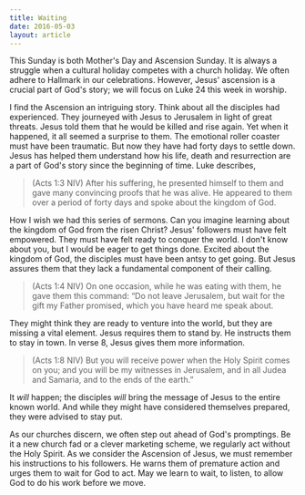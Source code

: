 ```yaml
---
title: Waiting
date: 2016-05-03
layout: article
---
```

 
This Sunday is both Mother's Day and Ascension Sunday. It is always a struggle when a cultural holiday competes with a church holiday. We often adhere to Hallmark in our celebrations. However, Jesus' ascension is a crucial part of God's story; we will focus on Luke 24 this week in worship. 

I find the Ascension an intriguing story. Think about all the disciples had experienced. They journeyed with Jesus to Jerusalem in light of great threats. Jesus told them that he would be killed and rise again. Yet when it happened, it all seemed a surprise to them. The emotional roller coaster must have been traumatic. But now they have had forty days to settle down. Jesus has helped them understand how his life, death and resurrection are a part of God's story since the beginning of time. Luke describes,

>(Acts 1:3 NIV) After his suffering, he presented himself to them and gave many convincing proofs that he was alive. He appeared to them over a period of forty days and spoke about the kingdom of God.

How I wish we had this series of sermons. Can you imagine learning about the kingdom of God from the risen Christ? Jesus' followers must have felt empowered. They must have felt ready to conquer the world. I don't know about you, but I would be eager to get things done. Excited about the kingdom of God, the disciples must have been antsy to get going. But Jesus assures them that they lack a fundamental component of their calling.

>(Acts 1:4 NIV) On one occasion, while he was eating with them, he gave them this command: “Do not leave Jerusalem, but wait for the gift my Father promised, which you have heard me speak about.

They might think they are ready to venture into the world, but they are missing a vital element. Jesus requires them to stand by. He instructs them to stay in town. In verse 8, Jesus gives them more information.

>(Acts 1:8 NIV) But you will receive power when the Holy Spirit comes on you; and you will be my witnesses in Jerusalem, and in all Judea and Samaria, and to the ends of the earth.”

It _will_ happen; the disciples _will_ bring the message of Jesus to the entire known world. And while they might have considered themselves prepared, they were advised to stay put.

As our churches discern, we often step out ahead of God's promptings. Be it a new church fad or a clever marketing scheme, we regularly act without the Holy Spirit. As we consider the Ascension of Jesus, we must remember his instructions to his followers. He warns them of premature action and urges them to wait for God to act. May we learn to wait, to listen, to allow God to do his work before we move.


